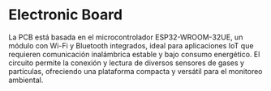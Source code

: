 # Electronic Board

La PCB está basada en el microcontrolador ESP32-WROOM-32UE, un módulo con Wi-Fi y Bluetooth integrados, ideal para aplicaciones IoT que requieren comunicación inalámbrica estable y bajo consumo energético.
El circuito permite la conexión y lectura de diversos sensores de gases y partículas, ofreciendo una plataforma compacta y versátil para el monitoreo ambiental.

